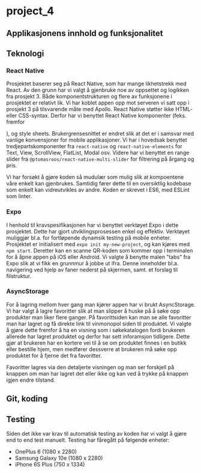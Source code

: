 # project_4

## Applikasjonens innhold og funksjonalitet

## Teknologi

### React Native

Prosjektet baserer seg på React Native, som har mange likhetstrekk med React. 
Av den grunn har vi valgt å gjenbruke noe av oppsettet og logikken fra prosjekt 3. 
Både komponentstrukturen og flere av funksjonene i prosjektet er relativt lik. Vi har koblet appen opp mot serveren vi satt opp i prosjekt 3 på tilsvarende måte med Apollo.
React Native støtter ikke HTML- eller CSS-syntax. Derfor har vi  benyttet React Native komponenter (feks. <View> fremfor <div>), og style sheets.
Brukergrensesnittet er endret slik at det er i samsvar med vanlige konvensjoner for mobile applikasjoner.
Vi har i hovedsak benyttet tredjepartskomponenter fra `react-native` og `react-native-elements` for Text, View, ScrollView, FlatList, Modal osv. 
Videre har vi benyttet en range slider fra `@ptomasroos/react-native-multi-slider` for filtrering på årgang og pris. 

Vi har forsøkt å gjøre koden så mudulær som mulig slik at kompoentene våre enkelt kan gjenbrukes. 
Samtidig fører dette til en oversiktlig kodebase som enkelt kan vidreutvikles av andre.
Koden er skrevet i ES6, med ESLint som linter.

### Expo

I henhold til kravspesifikasjonen har vi benyttet verktøyet Expo i dette prosjektet. 
Dette har gjort utviklingsprosessen enkel og effektiv. 
Verktøyet muliggjør bl.a. for fortløpende dynamsik testing på mobile enheter.
Prosjektet er initialisert med `expo init my-new-project`, og kan kjøres med `npm start`. 
Deretter kan en scanne QR-koden som kommer opp i terminalen for å åpne appen på iOS eller Android.
Vi valgte å benytte malen "tabs" fra Expo slik at vi fikk en grunnmur å jobbe ut ifra. 
Denne inneholder bl.a. navigering ved hjelp av faner nederst på skjermen, samt. et forslag til filstruktur. 

### AsyncStorage

For å lagring mellom hver gang man kjører appen har vi brukt AsyncStorage. 
Vi har valgt å lagre favoritter slik at man slipper å huske på å søke opp produkter man liker flere ganger. 
På favorittsiden kan man se alle favoritter man har lagret og få direkte link til vinmonopol siden til produktet. 
Vi valgte å gjøre dette fremfor å ha en visning som i søkekatalogen fordi brukeren allerede har lagret produktet og derfor har sett inforamsjon tidligere.
Dette gjør at brukeren har en kortere vei til å se om produktet finnes i en butikk eller bestille hjem,
men medfører dessverre at brukeren må søke opp produktet for å fjerne det fra favoritter. 

Favoritter lagres via den detaljerte visningen og man ser forskjell på knappen om man har lagret det eller ikke og kan ved å trykke på knappen igjen endre tilstand.

## Git, koding

## Testing

Siden det ikke var krav til automatisk testing av koden har vi valgt å gjøre end to end test manuelt. Testing har fåregått på følgende enheter:
- OnePlus 6 (1080 x 2280)
- Samsung Galaxy 10e (1080 x 2280)
- iPhone 6S Plus (750 x 1334)






